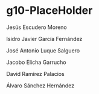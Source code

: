 # g10-PlaceHolder
Jesús Escudero Moreno

Isidro Javier García Fernández

José Antonio Luque Salguero

Jacobo Elicha Garrucho

David Ramírez Palacios

Álvaro Sánchez Hernández
